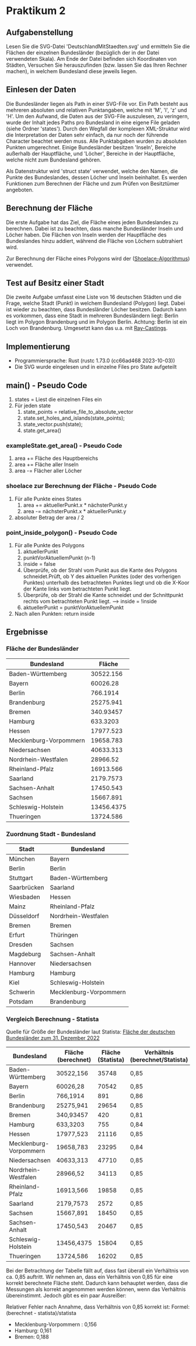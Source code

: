 # Praktikum 2

## Aufgabenstellung
Lesen Sie die SVG-Datei 'DeutschlandMitStaedten.svg' und ermitteln Sie die Flächen der einzelnen Bundesländer (bezüglich der in der Datei verwendeten Skala). Am Ende der Datei befinden sich Koordinaten von Städten, Versuchen Sie herauszufinden (bzw. lassen Sie das Ihren Rechner machen), in welchem Bundesland diese jeweils liegen.

## Einlesen der Daten
Die Bundesländer liegen als Path in einer SVG-File vor. Ein Path besteht aus mehreren absoluten und relativen Punktangaben, welche mit 'M', 'l', 'z' und 'H'. Um den Aufwand, die Daten aus der SVG-File auszulesen, zu veringern, wurde der Inhalt jedes Paths pro Bundesland in eine eigene File geladen (siehe Ordner 'states'). Durch den Wegfall der komplexen XML-Struktur wird die Interpretation der Daten sehr einfach, da nur noch der führende Character beachtet werden muss. Alle Punktabgaben wurden zu absoluten Punkten umgerechnet. Einige Bundesländer besitzen 'Inseln', Bereiche außerhalb der Hauptfläche, und 'Löcher', Bereiche in der Hauptfläche, welche nicht zum Bundesland gehören.

Als Datenstruktur wird 'struct state' verwendet, welche den Namen, die Punkte des Bundeslandes, dessen Löcher und Inseln beinhaltet. Es werden Funktionen zum Berechnen der Fläche und zum Prüfen von Besitztümer angeboten.

## Berechnung der Fläche
Die erste Aufgabe hat das Ziel, die Fläche eines jeden Bundeslandes zu berechnen. Dabei ist zu beachten, dass manche Bundesländer Inseln und Löcher haben. Die Flächen von Inseln werden der Hauptfläche des Bundeslandes hinzu addiert, während die Fläche von Löchern subtrahiert wird.

Zur Berechnung der Fläche eines Polygons wird der ([Shoelace-Algorithmus](https://www.101computing.net/the-shoelace-algorithm/)) verwendet. 

## Test auf Besitz einer Stadt
Die zweite Aufgabe umfasst eine Liste von 16 deutschen Städten und die Frage, welche Stadt (Punkt) in welchem Bundesland (Polygon) liegt. Dabei ist wieder zu beachten, dass Bundesländer Löcher besitzen. Dadurch kann es vorkommen, dass eine Stadt in mehreren Bundesländern liegt: Berlin liegt im Polygon Brandenburg und im Polygon Berlin. Achtung: Berlin ist ein Loch von Brandenburg. Umgesetzt kann das u.a. mit [Ray-Castings](http://www.philliplemons.com/posts/ray-casting-algorithm).


## Implementierung
- Programmiersprache: Rust (rustc 1.73.0 (cc66ad468 2023-10-03))
- Die SVG wurde eingelesen und in einzelne Files pro State aufgeteilt

<div style="page-break-after: always;"></div>

## main() - Pseudo Code
1. states = Liest die einzelnen Files ein
2. Für jeden state
   1. state_points = relative_file_to_absolute_vector
   2. state.set_holes_and_islands(state_points);
   3. state_vector.push(state);
   4. state.get_area()

### exampleState.get_area() - Pseudo Code
1. area += Fläche des Hauptbereichs
2. area += Fläche aller Inseln
3. area -= Flächer aller Löcher

### shoelace zur Berechnung der Fläche - Pseudo Code
1. Für alle Punkte eines States
   1. area += aktuellerPunkt.x * nächsterPunkt.y
   2. area -= nächsterPunkt.x * aktuellerPunkt.y
2. absoluter Betrag der area / 2

### point_inside_polygon() - Pseudo Code
1. Für alle Punkte des Polygons
   1. aktuellerPunkt
   2. punktVorAktuellemPunkt (n-1)
   3. inside = false
   4. Überprüfe, ob der Strahl vom Punkt aus die Kante des Polygons schneidet.Prüft, ob Y des aktuellen Punktes (oder des vorherigen Punktes) unterhalb des betrachteten Punktes liegt und ob die X-Koor der Kante links vom betrachteten Punkt liegt.
   5. Überprüfe, ob der Strahl die Kante schneidet und der Schnittpunkt rechts vom betrachteten Punkt liegt. --> inside = !inside
   6. aktuellerPunkt = punktVorAktuellemPunkt
2. Nach allen Punkten: return inside

<div style="page-break-after: always;"></div>

## Ergebnisse

### Fläche der Bundesländer

| Bundesland               | Fläche     |
|--------------------------|------------|
| Baden-Württemberg        | 30522.156  |
| Bayern                   | 60026.28   |
| Berlin                   | 766.1914   |
| Brandenburg              | 25275.941  |
| Bremen                   | 340.93457  |
| Hamburg                  | 633.3203   |
| Hessen                   | 17977.523  |
| Mecklenburg-Vorpommern   | 19658.783  |
| Niedersachsen            | 40633.313  |
| Nordrhein-Westfalen      | 28966.52   |
| Rheinland-Pfalz          | 16913.566  |
| Saarland                 | 2179.7573  |
| Sachsen-Anhalt           | 17450.543  |
| Sachsen                  | 15667.891  |
| Schleswig-Holstein       | 13456.4375 |
| Thueringen               | 13724.586  |

### Zuordnung Stadt - Bundesland
| Stadt         | Bundesland           |
|---------------|----------------------|
| München       | Bayern               |
| Berlin        | Berlin               |
| Stuttgart     | Baden-Württemberg    |
| Saarbrücken   | Saarland             |
| Wiesbaden     | Hessen               |
| Mainz         | Rheinland-Pfalz      |
| Düsseldorf    | Nordrhein-Westfalen  |
| Bremen        | Bremen               |
| Erfurt        | Thüringen            |
| Dresden       | Sachsen              |
| Magdeburg     | Sachsen-Anhalt       |
| Hannover      | Niedersachsen        |
| Hamburg       | Hamburg              |
| Kiel          | Schleswig-Holstein   |
| Schwerin      | Mecklenburg-Vorpommern |
| Potsdam       | Brandenburg          |


### Vergleich Berechnung - Statista
Quelle für Größe der Bundesländer laut Statista: [ Fläche der deutschen Bundesländer zum 31. Dezember 2022 ](https://de.statista.com/statistik/daten/studie/154868/umfrage/flaeche-der-deutschen-bundeslaender/)    

| Bundesland                | Fläche (berechnet) | Fläche (Statista) | Verhältnis (berechnet/Statista) |
|---------------------------|---------------|---------------|------------|
| Baden-Württemberg         | 30522,156     | 35748         | 0,85       |
| Bayern                    | 60026,28      | 70542         | 0,85       |
| Berlin                    | 766,1914      | 891           | 0,86       |
| Brandenburg               | 25275,941     | 29654         | 0,85       |
| Bremen                    | 340,93457     | 420           | 0,81       |
| Hamburg                   | 633,3203      | 755           | 0,84       |
| Hessen                    | 17977,523     | 21116         | 0,85       |
| Mecklenburg-Vorpommern    | 19658,783     | 23295         | 0,84       |
| Niedersachsen             | 40633,313     | 47710         | 0,85       |
| Nordrhein-Westfalen       | 28966,52      | 34113         | 0,85       |
| Rheinland-Pfalz           | 16913,566     | 19858         | 0,85       |
| Saarland                  | 2179,7573     | 2572          | 0,85       |
| Sachsen                   | 15667,891     | 18450         | 0,85       |
| Sachsen-Anhalt            | 17450,543     | 20467         | 0,85       |
| Schleswig-Holstein        | 13456,4375    | 15804         | 0,85       |
| Thueringen                | 13724,586     | 16202         | 0,85       |

Bei der Betrachtung der Tabelle fällt auf, dass fast überall ein Verhältnis von ca. 0,85 auftritt. Wir nehmen an, dass ein Verhältnis von 0,85 für eine korrekt berechnete Fläche steht. Dadurch kann behauptet werden, dass die Messungen als korrekt angenommen werden können, wenn das Verhältnis übereinstimmt. Jedoch gibt es ein paar Ausreißer:

Relativer Fehler nach Annahme, dass Verhältnis von 0,85 korrekt ist:
Formel: (berechnet - statista)/statista

- Mecklenburg-Vorpommern : 0,156  
- Hamburg: 0,161
- Bremen: 0,188